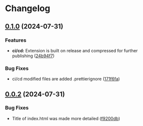 # Changelog

## [0.1.0](https://github.com/websavva/home-dash/compare/home-dash-v0.0.2...home-dash-v0.1.0) (2024-07-31)


### Features

* **ci/cd:** Extension is built on release and compressed for further publishing ([24b94f7](https://github.com/websavva/home-dash/commit/24b94f719308504149759f34330bba67f36a5752))


### Bug Fixes

* ci/cd modified files are added .prettierignore ([171f6fa](https://github.com/websavva/home-dash/commit/171f6faad04c531d1f20985fcdbad1b785d59be5))

## [0.0.2](https://github.com/websavva/home-dash/compare/home-dash-v0.0.1...home-dash-v0.0.2) (2024-07-31)


### Bug Fixes

* Title of index.html was made more detailed ([f9200db](https://github.com/websavva/home-dash/commit/f9200dbc4e3eb1cf1aa1f7ee8abdf2d34e54a3ca))

